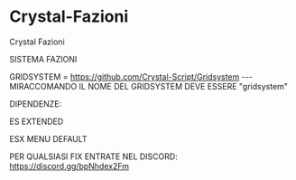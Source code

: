 # Crystal-Fazioni
Crystal Fazioni

SISTEMA FAZIONI

GRIDSYSTEM = https://github.com/Crystal-Script/Gridsystem --- MIRACCOMANDO IL NOME DEL GRIDSYSTEM DEVE ESSERE "gridsystem"

DIPENDENZE:

ES EXTENDED

ESX MENU DEFAULT

PER QUALSIASI FIX ENTRATE NEL DISCORD: https://discord.gg/bpNhdex2Fm

